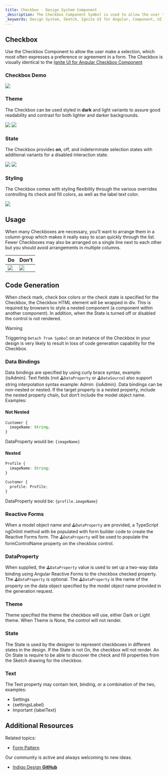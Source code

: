 ```yaml
---
title: Checkbox - Design System Component
_description: The Checkbox Component Symbol is used to allow the user to mark a selection. 
_keywords: Design System, Sketch, Ignite UI for Angular, Component, UI Library, Widgets
---
```


## Checkbox

Use the Checkbox Component to allow the user make a selection, which most often expresses a preference or agreement in a form. The Checkbox is visually identical to the [Ignite UI for Angular Checkbox Component](https://www.infragistics.com/products/ignite-ui-angular/angular/components/checkbox.html)

### Checkbox Demo

![](../images/checkbox_demo.png)

### Theme

The Checkbox can be used styled in **dark** and light variants to assure good readability and contrast for both lighter and darker backgrounds.

![](../images/checkbox_dark.png)
![](../images/checkbox_light.png)

### State

The Checkbox provides **on**, off, and indeterminate selection states with additional variants for a disabled interaction state.

![](../images/checkbox_states.png)
![](../images/checkbox_selection.png)

### Styling

The Checkbox comes with styling flexibility through the various overrides controlling its check and fill colors, as well as the label text color.

![](../images/calendar_styling.png)

## Usage

When many Checkboxes are necessary, you'll want to arrange them in a column group which makes it really easy to scan quickly through the list. Fewer Checkboxes may also be arranged on a single line next to each other but you should avoid arrangements in multiple columns.

| Do                              | Don't                             |
| ------------------------------- | --------------------------------- |
| ![](../images/checkbox_do1.png) | ![](../images/checkbox_dont1.png) |

## Code Generation

When check mark, check box colors or the check state is specified for the Checkbox, the Checkbox HTML element will be wrapped in div. This is required by browsers to style a nested component (a component within another component). In addition, when the State is turned off or disabled the control is not rendered.

> [!WARNING]
> Triggering `Detach from Symbol` on an instance of the Checkbox in your design is very likely to result in loss of code generation capability for the Checkbox.

### Data Bindings

Data bindings are specified by using curly brace syntax, example: {isAdmin}. Text fields (not `🕹️DataProperty` or `🕹DataSource`) also support string interpolation syntax example: Admin: {isAdmin}. Data bindings can be non-nested or nested. If the target property is a nested property, include the nested property chain, but don’t include the model object name. Examples:

#### Not Nested

```typescript
Customer {
  imageName: String;
}
```
DataProperty would be: `{imageName}`

#### Nested

```typescript
Profile {
  imageName: String;
}

Customer {
  profile: Profile;
}
```
DataProperty would be: `{profile.imageName}`

### Reactive Forms

When a model object name and `🕹️DataProperty` are provided, a TypeScript ngOnInit method with be populated with form builder code to create the Reactive Forms form. The `🕹️DataProperty` will be used to populate the formControlName property on the checkbox control.

### DataProperty

When supplied, the `🕹️DataProperty` value is used to set up a two-way data binding using Angular Reactive Forms to the checkbox checked property. The `🕹️DataProperty` is optional. The `🕹️DataProperty` is the name of the property on the data object specified by the model object name provided in the generation request.

### Theme

Theme specified the theme the checkbox will use, either Dark or Light theme. When Theme is None, the control will not render.

### State

The State is used by the designer to represent checkboxes in different states in the design. If the State is not On, the checkbox will not render. An On State is require to be able to discover the check and fill properties from the Sketch drawing for the checkbox.

### Text

The Text property may contain text, binding, or a combination of the two, examples:

- Settings
- {settingsLabel}
- Important {labelText}

## Additional Resources

Related topics:

- [Form Pattern](forms.md)
  <div class="divider--half"></div>

Our community is active and always welcoming to new ideas.

- [Indigo Design **GitHub**](https://github.com/IgniteUI/design-system-docfx)
